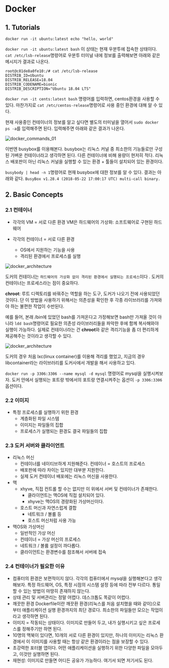 # Docker
## 1. Tutorials

`docker run -it ubuntu:latest echo "hello, world"`

`docker run -it ubuntu:latest bash`
이 상태는 현재 우분투에 접속한 상태이다. `cat /etc/lsb-release`명령어로 우분투 터미널 내에 정보를 출력해보면 아래와 같은 메시지가 결과로 나온다.
```
root@c81de8a0fe10:/# cat /etc/lsb-release
DISTRIB_ID=Ubuntu
DISTRIB_RELEASE=18.04
DISTRIB_CODENAME=bionic
DISTRIB_DESCRIPTION="Ubuntu 18.04 LTS"
```



`docker run -it cents:latest bash` 명령어를 입력하면,  centos환경을 사용할 수 있다. 마찬가지로 `cat /etc/centos-release`명령어로 사용 중인 환경에 대해 알 수 있다.

현재 사용중인 컨테이너의 정보를 알고 싶다면 별도의 터미널을 열어서 `sudo docker ps -a`를 입력해주면 된다. 입력해주면 아래와 같은 결과가 나온다.

![docker_commands_01](/Users/wisecow/Documents/GitHub/TodayILearned/Docker/images/docker_commands_01.png)

이번엔 busybox를 이용해본다. busybox는 리눅스 커널 중 최소한의 기능들로만 구성된 가벼운 컨테이너라고 생각하면 된다. 다른 컨테이너에 비해 용량이 현저히 적다.
리눅스 배포판이 아닌 리눅스 커널을 실행할 수 있는 환경 + 툴들이 설치되어 있는 환경이다.

`busybody | head -n 1`명령어로 현재 busybox에 대한 정보를 알 수 있다. 결과는 아래와 같다.
`BusyBox v1.28.4 (2018-05-22 17:00:17 UTC) multi-call binary.`



## 2. Basic Concepts

### 2.1 컨테이너

* 각각의 VM = 서로 다른 환경
  VM은 하드웨어의 가상화: 소프트웨어로 구현된 하드웨어

* 각각의 컨테이너 = 서로 다른 환경
  * OS에서 지원하는 기능을 사용
  * 격리된 환경에서 프로세스를 실행

![docker_architecture](/Users/wisecow/Documents/GitHub/TodayILearned/Docker/images/docker_architecture_01.jpg)

도커의 컨테이너는 `하드웨어의 가상화 없이 격리된 환경에서 실행되는 프로세스`이다 . 도커의 컨테이너는 프로세스라는 점이 중요하다.

**chroot**: 루트 디렉토리를 바꿔주는 역할을 하는 도구, 도커가 나오기 전에 사용되었던 것이다. 단 이 방법을 사용하기 위해서는 의존성을 확인한 후 각종 라이브러리를 가져와야 하는 불편한 작업이 수반된다.

예를 들어, 본래 /bin에 있었던 bash를 가져온다고 가정해보면 bash만 가져올 것이 아니라 `ldd bash`명령어로 필요한 의존성 라이브러리들을 파악한 후에 함께 복사해와야 실행이 가능하다.
실제로 컨테이너라는 건 **chroot**와 같은 격리기능을 좀 더 편리하게 제공해주는 것이라고 생각할 수 있다.

![docker_architecture](/Users/wisecow/Documents/GitHub/TodayILearned/Docker/images/docker_architecture_02.png)

도커의 경우 처음 lxc(linux container)를 이용해 격리를 했었고, 지금의 경우 libcontainer라는 라이브러리를 도커사에서 개발을 해서 사용하고 있다.

`docker run -p 3306:3306 --name mysql -d mysql` 명령어로 mysql을 실행시켜보자. 도커 안에서 실행되는 포트랑 밖에서의 포트랑 연결시켜주는 옵션이 `-p 3306:3306` 옵션이다. 

### 2.2 이미지

* 특정 프로세스를 실행하기 위한 환경
  * 계층화된 파일 시스템
  * 이미지는 파일들의 집합
  * 프로세스가 실행되는 환경도 결국 파일들의 집합

### 2.3 도커 서버와 클라이언트

* 리눅스 머신
  * 컨테이너를 네이티브하게 지원해준다. 컨테이너 = 호스트의 프로세스
  * 배포판에 따라 차이는 있지만 대부분 지원한다.
  * 실제 도커 컨테이너 배포에는 리눅스 머신을 사용한다.
* 맥
  * xhyve, 직접 컨트롤 할 수는 없지만 이 위에서 서버 및 컨테이너가 존재한다.
    * 클라이언트는 맥OS에 직접 설치되어 있다. 
    * xhyve는 맥OS의 경량화된 가상머신이다.
  * 호스트 머신과 자연스럽게 결합
    * 네트워크 / 볼륨 등
    * 호스트 머신처럼 사용 가능
* 맥OS와 가상머신
  * 일반적인 가상 머신
  * 컨테이너 = 가상 머신의 프로세스
  * 네트워크 / 볼륨 설정이 까다롭다.
  * 클라이언트는 환경변수를 참조해서 서버에 접속



### 2.4 컨테이너가 필요한 이유

* 컴퓨터의 환경은 보편적이지 않다.
  각각의 컴퓨터에서 mysql을 실행해본다고 생각해보자. 특정 하드웨어, OS, 특정 시점의 시스템 설정 등에 따라 전부 다르다. 통일할 수 있는 방법이 마땅히 존재하지 않는다.
* 상태 관리 및 서버관리는 정말 어렵다. 데스크톱도 똑같이 어렵다.
* 깨끗한 환경
  Dockerfile이란 깨끗환 환경(리눅스를 처음 설치했을 때와 같이)으로부터 애플리케이션 실행 환경까지의 최단 경로다. 
  최소한의 파일들만 모으는 작업이라고 생각하면 된다.
* 이미지 = 작동되는 상태이다. 이미지로 만들어 두고, 내가 실행시키고 싶은 프로세스를 정해주기만 하면 된다.
* 10명의 맥북이 있다면, 10개의 서로 다른 환경이 있지만, 하나의 이미지는 리눅스 환경에서 이 이미지를 사용할 때는 항상 같은 환경이라는 점을 보장할 수 있다.
* 초강력한 포터블 앱이다. 어떤 애플리케이션을 실행하기 위한 다양한 파일을 모아두고, 이것만 실행하면 된다.
* 재현성: 이미지로 만들면 어디든 공유가 가능하다. 여기서 되면 저기서도 된다.

